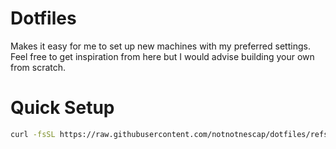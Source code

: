 # Dotfiles

Makes it easy for me to set up new machines with my preferred settings. Feel free to get inspiration from here but I would advise building your own from scratch.

# Quick Setup

```zsh
curl -fsSL https://raw.githubusercontent.com/notnotnescap/dotfiles/refs/heads/master/setup.sh | zsh
```
